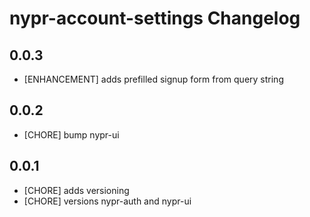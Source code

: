 # nypr-account-settings Changelog

## 0.0.3
- [ENHANCEMENT] adds prefilled signup form from query string

## 0.0.2
- [CHORE] bump nypr-ui

## 0.0.1

- [CHORE] adds versioning
- [CHORE] versions nypr-auth and nypr-ui
